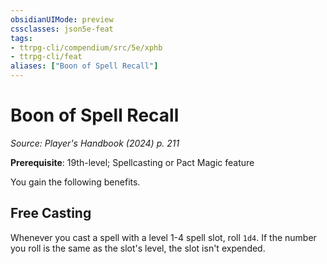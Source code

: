 ```yaml
---
obsidianUIMode: preview
cssclasses: json5e-feat
tags:
- ttrpg-cli/compendium/src/5e/xphb
- ttrpg-cli/feat
aliases: ["Boon of Spell Recall"]
---
```

# Boon of Spell Recall
*Source: Player's Handbook (2024) p. 211*  

**Prerequisite**: 19th-level; Spellcasting or Pact Magic feature

You gain the following benefits.

## Free Casting

Whenever you cast a spell with a level 1-4 spell slot, roll `1d4`. If the number you roll is the same as the slot's level, the slot isn't expended.